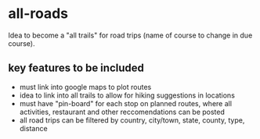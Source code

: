# all-roads
Idea to become a "all trails" for road trips (name of course to change in due course).

## key features to be included
- must link into google maps to plot routes
- idea to link into all trails to allow for hiking suggestions in locations
- must have "pin-board" for each stop on planned routes, where all activities, restaurant and other reccomendations can be posted
- all road trips can be filtered by country, city/town, state, county, type, distance

